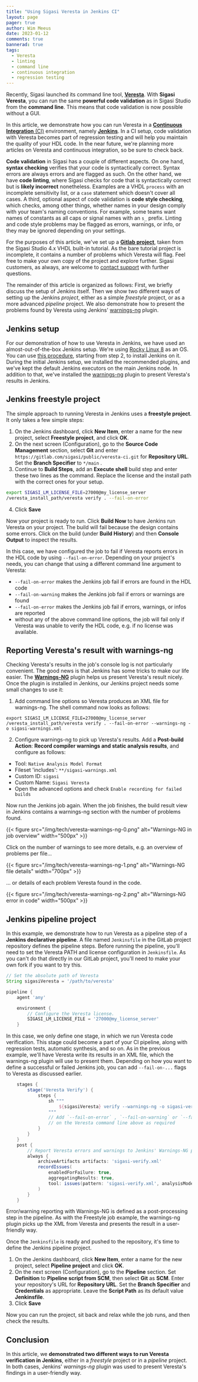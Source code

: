 ```yaml
---
title: "Using Sigasi Veresta in Jenkins CI"
layout: page 
pager: true
author: Wim Meeus
date: 2023-01-12
comments: true
bannerad: true
tags:
  - Veresta
  - linting
  - command line
  - continuous integration
  - regression testing
---
```


Recently, Sigasi launched its command line tool,
[**Veresta**](https://www.sigasi.com/veresta). With **Sigasi Veresta**, you can run the same
**powerful code validation** as in Sigasi Studio from the **command
line**.  This means that code validation is now possible without a
GUI.

In this article, we demonstrate how you can run Veresta in a
[**Continuous Integration**
(CI)](https://en.wikipedia.org/wiki/Continuous_integration)
environment, namely [**Jenkins**](https://www.jenkins.io/).  In a CI
setup, code validation with Veresta becomes part of regression testing
and will help you maintain the quality of your HDL code. In the near
future, we're planning more articles on Veresta and continuous
integration, so be sure to check back.

**Code validation** in Sigasi has a couple of different aspects. On
one hand, **syntax checking** verifies that your code is syntactically
correct. Syntax errors are always errors and are flagged as such. On
the other hand, we have **code linting**, where Sigasi checks for code
that is syntactically correct but is **likely incorrect**
nonetheless. Examples are a VHDL `process` with an incomplete
sensitivity list, or a `case` statement which doesn't cover all cases.
A third, optional aspect of code validation is **code style
checking**, which checks, among other things, whether names in your
design comply with your team's naming conventions.  For example, some
teams want names of constants as all caps or signal names with an `s_`
prefix. Linting and code style problems may be flagged as errors,
warnings, or info, or they may be ignored depending on your settings.

For the purposes of this article, we've set up a [**Gitlab
project**](https://gitlab.com/sigasi/public/veresta-ci), taken from the Sigasi Studio 4.x VHDL built-in tutorial. As the
bare tutorial project is incomplete, it contains a number of problems
which Veresta will flag.  Feel free to make your own copy of the
project and explore further. Sigasi customers, as always, are welcome to [contact
support](https://www.sigasi.com/support) with further questions.

The remainder of this article is organized as follows: First, we
briefly discuss the setup of Jenkins itself. Then we show two
different ways of setting up the Jenkins *project*, either as a simple
*freestyle* project, or as a more advanced *pipeline* project.  We
also demonstrate how to present the problems found by Veresta using
Jenkins' [warnings-ng](https://plugins.jenkins.io/warnings-ng/)
plugin.

## Jenkins setup

For our demonstration of how to use Veresta in Jenkins, we have used
an almost-out-of-the-box Jenkins setup.  We're using [Rocky Linux
8](https://rockylinux.org/) as an OS. You can use [this
procedure](https://www.atlantic.net/dedicated-server-hosting/how-to-install-jenkins-on-rocky-linux-8/),
starting from step 2, to install Jenkins on it. During the initial
Jenkins setup, we installed the recommended plugins, and we've kept
the default Jenkins executors on the main Jenkins node. In addition to
that, we've installed the
[warnings-ng](https://plugins.jenkins.io/warnings-ng/) plugin to
present Veresta's results in Jenkins.

## Jenkins freestyle project

The simple approach to running Veresta in Jenkins uses a **freestyle
project**. It only takes a few simple steps:

1. On the Jenkins dashboard, click **New Item**, enter a name for the
  new project, select **Freestyle project**, and click **OK**.
1. On the next screen (Configuration), go to the **Source Code
  Management** section, select **Git** and enter
  `https://gitlab.com/sigasi/public/veresta-ci.git` for **Repository
  URL**. Set the **Branch Specifier** to `*/main` .
1. Continue to **Build Steps**, add an **Execute shell** build step
  and enter these two lines as the command. Replace the license and the
  install path with the correct ones for your setup.
```sh
export SIGASI_LM_LICENSE_FILE=27000@my_license_server
/veresta_install_path/veresta verify . --fail-on-error
```
4. Click **Save**

Now your project is ready to run. Click **Build Now** to have Jenkins
run Veresta on your project. The build will fail because the design
contains some errors. Click on the build (under **Build History**) and
then **Console Output** to inspect the results.

In this case, we have configured the job to fail if Veresta reports
errors in the HDL code by using `--fail-on-error`. Depending on your
project's needs, you can change that using a different command line
argument to Veresta:

* `--fail-on-error` makes the Jenkins job fail if errors are found in the HDL code
* `--fail-on-warning` makes the Jenkins job fail if errors or warnings are found
* `--fail-on-error` makes the Jenkins job fail if errors, warnings, or infos are reported
* without any of the above command line options, the job will fail only if Veresta was unable to verify the HDL code, e.g. if no license was available.

## Reporting Veresta's result with warnings-ng

Checking Veresta's results in the job's console log is not
particularly convenient. The good news is that Jenkins has some tricks
to make our life easier.  The
[**Warnings-NG**](https://plugins.jenkins.io/warnings-ng/) plugin
helps us present Veresta's result nicely. Once the plugin is installed
in Jenkins, our Jenkins project needs some small changes to use it:

1. Add command line options so Veresta produces an XML file for
warnings-ng. The shell command now looks as follows:

```
export SIGASI_LM_LICENSE_FILE=27000@my_license_server
/veresta_install_path/veresta verify . --fail-on-error --warnings-ng -o sigasi-warnings.xml
```

2. Configure warnings-ng to pick up Veresta's results. Add a
**Post-build Action**: **Record compiler warnings and static analysis
results**, and configure as follows:
  * Tool: `Native Analysis Model Format`
  * Fileset 'includes': `**/sigasi-warnings.xml`
  * Custom ID: `sigasi`
  * Custom Name: `Sigasi Veresta`
  * Open the advanced options and check `Enable recording for failed builds`

Now run the Jenkins job again. When the job finishes, the build result
view in Jenkins contains a warnings-ng section with the number of problems
found.

{{< figure src="/img/tech/veresta-warnings-ng-0.png" alt="Warnings-NG in job overview" width="500px" >}}

Click on the number of warnings to see more details, e.g. an overview
of problems per file...

{{< figure src="/img/tech/veresta-warnings-ng-1.png" alt="Warnings-NG file details" width="700px" >}}

... or details of each problem Veresta found in the
code.

{{< figure src="/img/tech/veresta-warnings-ng-2.png" alt="Warnings-NG error in code" width="500px" >}}

## Jenkins pipeline project

In this example, we demonstrate how to run Veresta as a pipeline
step of a **Jenkins declarative pipeline**.  A file named
`Jenkinsfile` in the GitLab project repository defines the pipeline
steps. Before running the pipeline, you'll need to set the Veresta
PATH and license configuration in `Jenkinsfile`. As you can't do that
directly in our GitLab project, you'll need to make your own fork if
you want to try this.


```groovy
// Set the absolute path of Veresta
String sigasiVeresta = '/path/to/veresta'

pipeline {
    agent 'any'

    environment {
        // Configure the Veresta license.
        SIGASI_LM_LICENSE_FILE = '27000@my_license_server'
    }
```

In this case, we only define one stage, in which we run Veresta code
verification. This stage could become a part of your CI pipeline,
along with regression tests, automatic synthesis, and so on. As in the
previous example, we'll have Veresta write its results in an XML file,
which the warnings-ng plugin will use to present them.
Depending on how you want to define a successful or failed Jenkins
job, you can add `--fail-on-...` flags to Veresta as discussed
earlier.

```groovy
    stages {
        stage('Veresta Verify') {
            steps {
                sh """
                    ${sigasiVeresta} verify --warnings-ng -o sigasi-verify.xml .
                """
                // Add `--fail-on-error` , `--fail-on-warning` or `--fail-on-info`
                // on the Veresta command line above as required
            }
        }
    }
    post {
        // Report Veresta errors and warnings to Jenkins' Warnings-NG plugin
        always {
            archiveArtifacts artifacts: 'sigasi-verify.xml'
            recordIssues(
                enabledForFailure: true,
                aggregatingResults: true,
                tool: issues(pattern: 'sigasi-verify.xml', analysisModelId: 'sigasi')
            )
        }
    }
```

Error/warning reporting with Warnings-NG is defined as a
post-processing step in the pipeline. As with the Freestyle job example,
the warnings-ng plugin picks up the XML from Veresta and presents the
result in a user-friendly way.

Once the `Jenkinsfile` is ready and pushed to the repository, it's time to define the Jenkins pipeline project.

1. On the Jenkins dashboard, click **New Item**, enter a name for the
  new project, select **Pipeline project** and click **OK**.
1. On the next screen (Configuration), go to the **Pipeline**
  section. Set **Definition** to **Pipeline script from SCM**, then select
  **Git** as **SCM**. Enter your repository's URL for **Repository
  URL**. Set the **Branch Specifier** and **Credentials** as
  appropriate. Leave the **Script Path** as its default value
  **Jenkinsfile**.
1. Click **Save**

Now you can run the project, sit back and relax while the job runs,
and then check the results.

## Conclusion

In this article, we **demonstrated two different ways to run
Veresta verification in Jenkins**, either in a *freestyle* project or in
a *pipeline* project.  In both cases, Jenkins' *warnings-ng* plugin was
used to present Veresta's findings in a user-friendly way.
